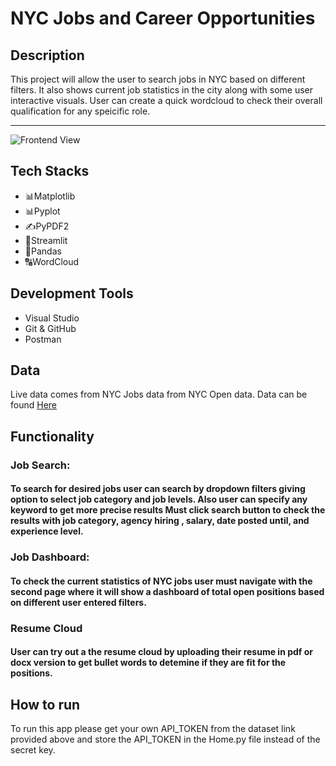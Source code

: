 # NYC Jobs and Career Opportunities 
## Description

This project will allow the user to search jobs in NYC based on different filters. It also shows current job statistics in the city along with some user interactive visuals. User can create a quick wordcloud to check their overall qualification for any speicific role.

-----

![Frontend View](./images/example.pn)


## Tech Stacks 

- 📊Matplotlib
- 📊Pyplot
- ✍️PyPDF2
- 🔎Streamlit
- 🐼Pandas
- 🔠WordCloud
  
## Development Tools 

- Visual Studio
- Git & GitHub
- Postman
  
## Data
Live data comes from NYC Jobs data from NYC Open data. Data can be found <a href="https://data.cityofnewyork.us/City-Government/NYC-Jobs/kpav-sd4t">Here</a>

## Functionality 

### Job Search: 

#### To search for desired jobs user can search by dropdown filters giving option to select job category and job levels. Also user can specify any keyword to get more precise results Must click search button to check the results with job category, agency hiring , salary, date posted until, and experience level.


### Job Dashboard:

#### To check the current statistics of NYC jobs user must navigate with the second page where it will show a dashboard of total open positions based on different user entered filters. 

### Resume Cloud

#### User can try out a the resume cloud by uploading their resume in pdf or docx version to get bullet words to detemine if they are fit for the positions. 

## How to run
To run this app please get your own API_TOKEN from the dataset link provided above and store the API_TOKEN in the Home.py file instead of the secret key. 


